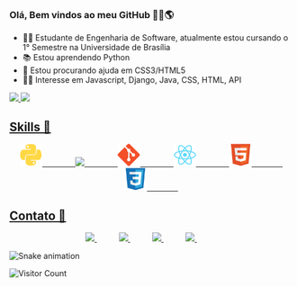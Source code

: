 ### Olá, Bem vindos ao meu GitHub 🛫🧭🌎

- 👨‍🎓 Estudante de Engenharia de Software, atualmente estou cursando o 1° Semestre na Universidade de Brasília
- 📚 Estou aprendendo Python
- 🤔 Estou procurando ajuda em CSS3/HTML5
- 👨‍💻 Interesse em Javascript, Django, Java, CSS, HTML, API 


 <div>

  <a href="https://github.com/trickytheonlyone">

  <img height="150em" src="https://github-readme-stats.vercel.app/api?username=trickytheonlyone&show_icons=true&theme=chartreuse-dark&include_all_commits=true&count_private=true"/>

  <img height="150em" src="https://github-readme-stats.vercel.app/api/top-langs/?username=trickytheonlyone&layout=compact&langs_count=7&theme=chartreuse-dark"/>

</div>

## Skills 🎯
<p align="center">
    <img height="40" src="https://raw.githubusercontent.com/devicons/devicon/master/icons/python/python-plain.svg">
    &nbsp;&nbsp;&nbsp;&nbsp;&nbsp;&nbsp;&nbsp;&nbsp;&nbsp;&nbsp;&nbsp;&nbsp;&nbsp;
     <img height="40" src="https://raw.githubusercontent.com/devicons/devicon/master/icons/react-js/react-js-plain.svg">
    &nbsp;&nbsp;&nbsp;&nbsp;&nbsp;&nbsp;&nbsp;&nbsp;&nbsp;&nbsp;&nbsp;&nbsp;&nbsp;
     <img height="40" src="https://raw.githubusercontent.com/devicons/devicon/master/icons/git/git-original.svg">
    &nbsp;&nbsp;&nbsp;&nbsp;&nbsp;&nbsp;&nbsp;&nbsp;&nbsp;&nbsp;&nbsp;&nbsp;&nbsp;
    <img height="40" src="https://raw.githubusercontent.com/devicons/devicon/master/icons/react/react-original.svg">
    &nbsp;&nbsp;&nbsp;&nbsp;&nbsp;&nbsp;&nbsp;&nbsp;&nbsp;&nbsp;&nbsp;&nbsp;&nbsp;
    <img height="40" src="https://raw.githubusercontent.com/devicons/devicon/master/icons/html5/html5-original.svg">
    &nbsp;&nbsp;&nbsp;&nbsp;&nbsp;&nbsp;&nbsp;&nbsp;&nbsp;&nbsp;&nbsp;&nbsp;&nbsp;
    <img height="40" src="https://raw.githubusercontent.com/devicons/devicon/master/icons/css3/css3-original.svg">
    &nbsp;&nbsp;&nbsp;&nbsp;&nbsp;&nbsp;&nbsp;&nbsp;&nbsp;&nbsp;&nbsp;&nbsp;&nbsp;
     
</p>

    
## Contato 📢

<p align="center">
    <a href="https://github.com/trickytheonlyone">
        <img  src="https://img.shields.io/badge/github-%23100000.svg?&style=for-the-badge&logo=github&logoColor=white&link=mailto:https://github.com/trickytheonlyone">
    </a>
    &nbsp;&nbsp;&nbsp;&nbsp;&nbsp;&nbsp;&nbsp;&nbsp;&nbsp;
    <a href="mailto:pandersomm@gmail.com">
        <img src="https://img.shields.io/badge/gmail-D14836?&style=for-the-badge&logo=gmail&logoColor=white&link=mailto:pandersomm@gmail.com">
    </a>
    &nbsp;&nbsp;&nbsp;&nbsp;&nbsp;&nbsp;&nbsp;&nbsp;&nbsp;
    <a href="https://steamcommunity.com/profiles/76561197985226198/">
        <img  src="https://img.shields.io/badge/steam-%23100000.svg?&style=for-the-badge&logo=steam&logoColor=white&link=mailto:https://steamcommunity.com/profiles/76561197985226198/">
    </a>
    &nbsp;&nbsp;&nbsp;&nbsp;&nbsp;&nbsp;&nbsp;&nbsp;&nbsp;
    <a href="https://www.instagram.com/patrickyeey/">
        <img  src="https://img.shields.io/badge/instagram-%23100000.svg?&style=for-the-badge&logo=instagram&logoColor=white&link=mailto:https://www.instagram.com/patrickyeey/">
    </a>
    &nbsp;&nbsp;&nbsp;&nbsp;&nbsp;&nbsp;&nbsp;&nbsp;&nbsp;
 
</p>
  
   ![Snake animation](https://github.com/trickytheonlyone/trickytheonlyone/blob/output/github-contribution-grid-snake.svg)
 
 <p align="center">
  
   ![Visitor Count](https://profile-counter.glitch.me/trickytheonlyone/count.svg)

